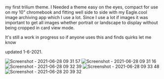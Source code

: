 


my first trilium theme. I Needed a theme easy on the eyes, compact for use on my 10" chromebook and fitting well side to side with my Eagle.cool image archiving app which I use a lot. Since I use a lot if images it was important to get all images whether portrait or landscape to display without being cropped in card view mode.


It's still a work in progress so if anyone uses this and finds quirks let me know

updated 1-6-2021.

![Screenshot - 2021-06-28 09 31 57](https://user-images.githubusercontent.com/84742924/123994974-290adc00-d9ce-11eb-916c-ef4b28621095.png)
![Screenshot - 2021-06-28 09 31 16](https://user-images.githubusercontent.com/84742924/123994995-2c05cc80-d9ce-11eb-9689-8013752ced20.png)
![Screenshot - 2021-06-28 09 32 39](https://user-images.githubusercontent.com/84742924/123995010-2e682680-d9ce-11eb-8858-3c606f80818a.png)
![Screenshot - 2021-06-28 09 33 48](https://user-images.githubusercontent.com/84742924/123995021-2f995380-d9ce-11eb-8912-2ebfd214a640.png)
![Screenshot - 2021-06-28 20 39 32](https://user-images.githubusercontent.com/84742924/123995028-31631700-d9ce-11eb-83f0-8141b473e012.png)

